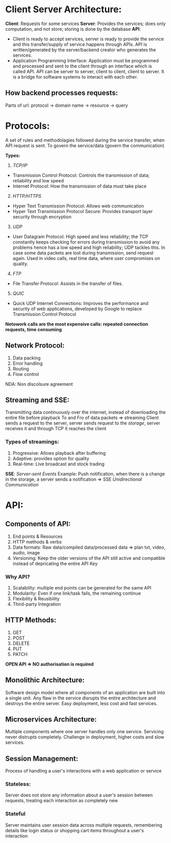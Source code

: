# Client Server Architecture:

**Client**: Requests for some services
**Server**: Provides the services; does only computation, and not store; storing is done by the database
**API**: 
* Client is ready to accept services, server is ready to provide the service and this transfer/supply of service happens through APIs. API is written/generated by the server/backend creator who generates the services.
* Application Programming Interface: Application must be programmed and processed and sent to the client through an interface which is called API. API can be server to server, client to client, client to server. It is a bridge for software systems to interact with each other.

## How backend processes requests:

Parts of url:
protocol -> domain name -> resource -> query

# Protocols: 
A set of rules and methodolagies followed during the service transfer, when API request is sent. To govern the service/data (govern the communication)

**Types:**

1. *TCP/IP* 
* Transmission Control Protocol: Controls the transmission of data; reliability and low speed
* Internet Protocol: How the transmission of data must take place

2. *HTTP/HTTPS*
* Hyper Text Transmission Protocol: Allows web communication
* Hyper Text Transmission Protocol Secure: Provides transport layer security through encryption

3. *UDP*
* User Datagram Protocol: High speed and less reliability; the TCP constantly keeps checking for errors during transmission to avoid any problems hence has a low speed and high reliability; UDP tackles this. In case some data packets are lost during transmission, send request again. Used in video calls, real time data, where user compromises on quality. 

4. *FTP*
* File Transfer Protocol: Assists in the transfer of files. 

5. *QUIC*
* Quick UDP Internet Connections: Improves the performance and security of web applications, developed by Google to replace Transmission Control Protocol 

**Netowork calls are the most expensive calls: repeated connection requests, time consuming**

## Network Protocol:

1. Data packing
2. Error handling
3. Routing
4. Flow control

NDA: Non discolsure agreement

## Streaming and SSE:

Transmitting data continuously over the internet, instead of downloading the entire file before playback
To and Fro of data packets => streaming
Client sends a request to the server, server sends request to the *storage*, server receives it and through TCP it reaches the client

### Types of streamings:

1. Progressive: Allows playback after buffering
2. Adaptive: provides option for quality
3. Real-time: Live broadcast and stock trading

**SSE**: *Server-sent Events*
Example: Push notification, when there is a change in the storage, a server sends a notification => SSE
*Unidirectional Communication*

# API:
## Components of API:
1. End points & Resources
2. HTTP methods & verbs
3. Data formats: Raw data/compiled data/processed data => plan txt, video, audio, image
4. Versioning: Keep the older versions of the API still active and compatible instead of depricating the entire API Key

### Why API? 

1. Scalability: multiple end points can be generated for the same API
2. Modularity: Even if one link/task fails, the remaining continue
3. Flexibility & Reusibility
4. Third-party Integration

## HTTP Methods:
1. GET
2. POST
3. DELETE
4. PUT
5. PATCH

**OPEN API => NO authorisation is required**

## Monolithic Architecture:
Software design model where all components of an application are built into a single unit. Any flaw in the service disrupts the entire architecture and destroys the entire server. Easy deployment, less cost and fast services.

## Microservices Architecture:
Multiple components where one server handles only one service. Servicing never distrupts completely. Challenge in deployment, higher costs and slow services. 

## Session Management:
Process of handling a user's interactions with a web application or service

### Stateless:
Server does not store any information about a user's session between requests, treating each interaction as completely new

### Stateful
Server maintains user session data across multiple requests, remembering details like login status or shopping cart items throughout a user's interaction